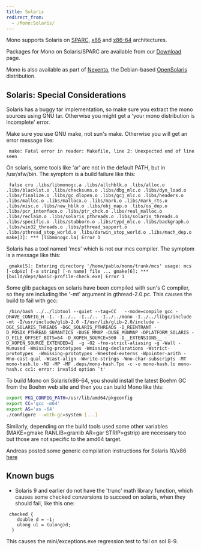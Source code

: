 ```yaml
---
title: Solaris
redirect_from:
  - /Mono:Solaris/
---
```


Mono supports Solaris on [SPARC](/docs/about-mono/supported-platforms/sparc/), [x86](/docs/about-mono/supported-platforms/x86/) and [x86-64](/docs/about-mono/supported-platforms/amd64/) architectures.

Packages for Mono on Solaris/SPARC are available from our [Download](/download/) page.

Mono is also available as part of [Nexenta](http://www.nexenta.com), the Debian-based [OpenSolaris](http://www.opensolaris.org) distribution.

Solaris: Special Considerations
-------------------------------

Solaris has a buggy tar implementation, so make sure you extract the mono sources using GNU tar. Otherwise you might get a 'your mono distribution is incomplete' error.

Make sure you use GNU make, not sun's make. Otherwise you will get an error message like:

` make: Fatal error in reader: Makefile, line 2: Unexpected end of line seen`

On solaris, some tools like 'ar' are not in the default PATH, but in /usr/sfw/bin. The symptom is a build failure like this:

` false cru .libs/libmonogc.a .libs/allchblk.o .libs/alloc.o .libs/blacklst.o .libs/checksums.o .libs/dbg_mlc.o .libs/dyn_load.o .libs/finalize.o .libs/gc_dlopen.o .libs/gcj_mlc.o .libs/headers.o .libs/malloc.o .libs/mallocx.o .libs/mark.o .libs/mark_rts.o .libs/misc.o .libs/new_hblk.o .libs/obj_map.o .libs/os_dep.o .libs/pcr_interface.o .libs/ptr_chck.o .libs/real_malloc.o .libs/reclaim.o .libs/solaris_pthreads.o .libs/solaris_threads.o .libs/specific.o .libs/stubborn.o .libs/typd_mlc.o .libs/backgraph.o .libs/win32_threads.o .libs/pthread_support.o .libs/pthread_stop_world.o .libs/darwin_stop_world.o .libs/mach_dep.o make[3]: *** [libmonogc.la] Error 1`

Solaris has a tool named 'mcs' which is not our mcs compiler. The symptom is a message like this:

` gmake[5]: Entering directory '/home/pablo/mono/trunk/mcs' usage: mcs [-cdpVz] [-a string] [-n name] file ... gmake[6]: *** [build/deps/basic-profile-check.exe] Error 1`

Some glib packages on solaris have been compiled with sun's C compiler, so they are including the '-mt' argument in gthread-2.0.pc. This causes the build to fail with gcc:

``  /bin/bash ../../libtool --quiet --tag=CC   --mode=compile gcc -DHAVE_CONFIG_H -I. -I../.. -I../.. -I../../mono -I../../libgc/include -mt -I/usr/include/glib-2.0 -I/usr/lib/glib-2.0/include -DGC_SOLARIS_THREADS -DGC_SOLARIS_PTHREADS -D_REENTRANT -D_POSIX_PTHREAD_SEMANTICS -DUSE_MMAP -DUSE_MUNMAP -DPLATFORM_SOLARIS -D_FILE_OFFSET_BITS=64 -D_XOPEN_SOURCE=500 -D__EXTENSIONS__ -D_XOPEN_SOURCE_EXTENDED=1  -g -O2 -fno-strict-aliasing -g -Wall -Wunused -Wmissing-prototypes -Wmissing-declarations -Wstrict-prototypes  -Wmissing-prototypes -Wnested-externs -Wpointer-arith -Wno-cast-qual -Wcast-align -Wwrite-strings -Wno-char-subscripts -MT mono-hash.lo -MD -MP -MF .deps/mono-hash.Tpo -c -o mono-hash.lo mono-hash.c cc1: error: invalid option `t' ``

To build Mono on Solaris/x86-64, you should install the latest Boehm GC from the Boehm web site and then you can build Mono like this:

``` bash
export PKG_CONFIG_PATH=/usr/lib/amd64/pkgconfig
export CC='gcc -m64'
export AS='as -64'
./configure --with-gc=system [...]
```

Similarly, depending on the build tools used some other variables (MAKE=gmake RANLIB=granlib AR=gar STRIP=gstrip) are necessary too but those are not specific to the amd64 target.

Andreas posted some generic compilation instructions for Solaris 10/x86 [here](http://lists.ximian.com/pipermail/mono-list/2007-January/034101.html)

Known bugs
----------

-   Solaris 9 and earlier do not have the 'trunc' math library function, which causes some checked conversions to succeed on solaris, when they should fail, like this one:

<!-- -->

     checked {
        double d = -1;
        ulong ul = (ulong)d;
      }

This causes the mini/exceptions.exe regression test to fail on sol 8-9.

